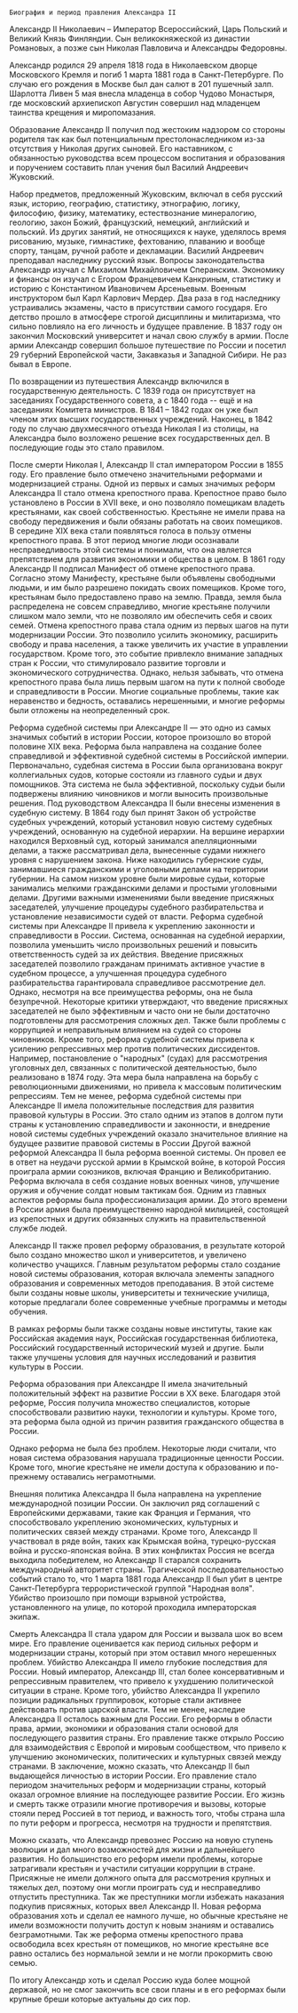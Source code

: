                                                                               Биография и период правления Александра II

Александр II Николаевич – Император Всероссийский, Царь Польский и Великий Князь Финляндии. Сын великокняжеской из династии Романовых, а позже сын Николая Павловича и Александры Федоровны. 

 Александр родился 29 апреля 1818 года в Николаевском дворце Московского Кремля и погиб 1 марта 1881 года в Санкт-Петербурге. По случаю его рождения в Москве был дан салют в 201 пушечный залп. Шарлотта Ливен 5 мая внесла младенца в собор Чудово Монастыря, где московский архиепископ Августин совершил над младенцем таинства крещения и миропомазания.

Образование Александр II получил под жестоким надзором со стороны родителя так как был потенциальным престолонаследником из-за отсутствия у Николая других сыновей. Его наставником, с обязанностью руководства всем процессом воспитания и образования и поручением составить план учения был Василий Андреевич Жуковский. 

Набор предметов, предложенный Жуковским, включал в себя русский язык, историю, географию, статистику, этнографию, логику, философию, физику, математику, естествознание минералогию, геологию, закон Божий, французский, немецкий, английский и польский. Из других занятий, не относящихся к науке, уделялось время рисованию, музыке, гимнастике, фехтованию, плаванию и вообще спорту, танцам, ручной работе и декламации. Василий Андреевич преподавал наследнику русский язык. Вопросы законодательства Александр изучал с Михаилом Михайловичем Сперанским. Экономику и финансы он изучал с Егором Францевичем Канкриным, статистику и историю с Константином Ивановичем Арсеньевым. Военным инструктором был Карл Карлович Мердер. Два раза в год наследнику устраивались экзамены, часто в присутствии самого государя.
Его детство прошло в атмосфере строгой дисциплины и милитаризма, что сильно повлияло на его личность и будущее правление.
В 1837 году он закончил Московский университет и начал свою службу в армии.
После армии Александр совершил большое путешествие по России и посетил 29 губерний Европейской части, Закавказья и Западной Сибири. Не раз бывал в Европе.  

По возвращении из путешествия Александр включился в государственную деятельность. С 1839 года он присутствует на заседаниях Государственного совета, а с 1840 года -- ещё и на заседаниях Комитета министров. В 1841 – 1842 годах он уже был членом этих высших государственных учреждений. Наконец, в 1842 году по случаю двухмесячного отъезда Николая I из столицы, на Александра было возложено решение всех государственных дел. В последующие годы это стало правилом.

После смерти Николая I, Александр II стал императором России в 1855 году. Его правление было отмечено значительными реформами и модернизацией страны.
Одной из первых и самых значимых реформ Александра II стало отмена крепостного права.
Крепостное право было установлено в России в XVII веке, и оно позволяло помещикам владеть крестьянами, как своей собственностью. Крестьяне не имели права на свободу передвижения и были обязаны работать на своих помещиков.
В середине XIX века стали появляться голоса в пользу отмены крепостного права. В этот период многие люди осознавали несправедливость этой системы и понимали, что она является препятствием для развития экономики и общества в целом.
В 1861 году Александр II подписал Манифест об отмене крепостного права. Согласно этому Манифесту, крестьяне были объявлены свободными людьми, и им было разрешено покидать своих помещиков. Кроме того, крестьянам было предоставлено право на землю. Правда, земля была распределена не совсем справедливо, многие крестьяне получили слишком мало земли, что не позволяло им обеспечить себя и своих семей.
Отмена крепостного права стала одним из первых шагов на пути модернизации России. Это позволило усилить экономику, расширить свободу и права населения, а также увеличить их участие в управлении государством. Кроме того, это событие привлекло внимание западных стран к России, что стимулировало развитие торговли и экономического сотрудничества.
Однако, нельзя забывать, что отмена крепостного права была лишь первым шагом на пути к полной свободе и справедливости в России. Многие социальные проблемы, такие как неравенство и бедность, оставались нерешенными, и многие реформы были отложены на неопределенный срок.

Реформа судебной системы при Александре II — это одно из самых значимых событий в истории России, которое произошло во второй половине XIX века. Реформа была направлена на создание более справедливой и эффективной судебной системы в Российской империи.
Первоначально, судебная система в России была организована вокруг коллегиальных судов, которые состояли из главного судьи и двух помощников. Эта система не была эффективной, поскольку судьи были подвержены влиянию чиновников и могли выносить произвольные решения.
Под руководством Александра II были внесены изменения в судебную систему. В 1864 году был принят Закон об устройстве судебных учреждений, который установил новую систему судебных учреждений, основанную на судебной иерархии.
На вершине иерархии находился Верховный суд, который занимался апелляционными делами, а также рассматривал дела, вынесенные судами нижнего уровня с нарушением закона. Ниже находились губернские суды, занимавшиеся гражданскими и уголовными делами на территории губернии. На самом низком уровне были мировые судьи, которые занимались мелкими гражданскими делами и простыми уголовными делами.
Другими важными изменениями были введение присяжных заседателей, улучшение процедуры судебного разбирательства и установление независимости судей от власти.
Реформа судебной системы при Александре II привела к укреплению законности и справедливости в России. Система, основанная на судебной иерархии, позволила уменьшить число произвольных решений и повысить ответственность судей за их действия. Введение присяжных заседателей позволило гражданам принимать активное участие в судебном процессе, а улучшенная процедура судебного разбирательства гарантировала справедливое рассмотрение дел.
Однако, несмотря на все преимущества реформы, она не была безупречной. Некоторые критики утверждают, что введение присяжных заседателей не было эффективным и часто они не были достаточно подготовлены для рассмотрения сложных дел. Также были проблемы с коррупцией и неправильным влиянием на судей со стороны чиновников.
Кроме того, реформа судебной системы привела к усилению репрессивных мер против политических диссидентов. Например, постановление о "народных" (судах) для рассмотрения уголовных дел, связанных с политической деятельностью, было реализовано в 1874 году. Эта мера была направлена на борьбу с революционными движениями, но привела к массовым политическим репрессиям.
Тем не менее, реформа судебной системы при Александре II имела положительные последствия для развития правовой культуры в России. Это стало одним из этапов в долгом пути страны к установлению справедливости и законности, и внедрение новой системы судебных учреждений оказало значительное влияние на будущее развитие правовой системы в России
Другой важной реформой Александра II была реформа военной системы. Он провел ее в ответ на неудачи русской армии в Крымской войне, в которой Россия проиграла армии союзников, включая Францию и Великобританию. Реформа включала в себя создание новых военных чинов, улучшение оружия и обучение солдат новым тактикам боя.
Одним из главных аспектов реформы была профессионализация армии. До этого времени в России армия была преимущественно народной милицией, состоящей из крепостных и других обязанных служить на правительственной службе людей.

Александр II также провел реформу образования, в результате которой было создано множество школ и университетов, и увеличено количество учащихся.
Главным результатом реформы стало создание новой системы образования, которая включала элементы западного образования и современных методов преподавания. В этой системе были созданы новые школы, университеты и технические училища, которые предлагали более современные учебные программы и методы обучения.

В рамках реформы были также созданы новые институты, такие как Российская академия наук, Российская государственная библиотека, Российский государственный исторический музей и другие. Были также улучшены условия для научных исследований и развития культуры в России.

Реформа образования при Александре II имела значительный положительный эффект на развитие России в XX веке. Благодаря этой реформе, Россия получила множество специалистов, которые способствовали развитию науки, технологии и культуры. Кроме того, эта реформа была одной из причин развития гражданского общества в России.

Однако реформа не была без проблем. Некоторые люди считали, что новая система образования нарушала традиционные ценности России. Кроме того, многие крестьяне не имели доступа к образованию и по-прежнему оставались неграмотными.

Внешняя политика Александра II была направлена на укрепление международной позиции России. Он заключил ряд соглашений с Европейскими державами, такие как Франция и Германия, что способствовало укреплению экономических, культурных и политических связей между странами.
Кроме того, Александр II участвовал в ряде войн, таких как Крымская война, турецко-русская война и русско-японская война. В этих конфликтах Россия не всегда выходила победителем, но Александр II старался сохранить международный авторитет страны.
Трагической последовательностью событий стало то, что 1 марта 1881 года Александр II был убит в центре Санкт-Петербурга террористической группой "Народная воля". Убийство произошло при помощи взрывной устройства, установленного на улице, по которой проходила императорская экипаж.

Смерть Александра II стала ударом для России и вызвала шок во всем мире. Его правление оценивается как период сильных реформ и модернизации страны, который при этом оставил много нерешенных проблем.
Убийство Александра II имело глубокие последствия для России. Новый император, Александр III, стал более консервативным и репрессивным правителем, что привело к ухудшению политической ситуации в стране. Кроме того, убийство Александра II укрепило позиции радикальных группировок, которые стали активнее действовать против царской власти.
Тем не менее, наследие Александра II осталось важным для России. Его реформы в области права, армии, экономики и образования стали основой для последующего развития страны. Его правление также открыло Россию для взаимодействия с Европой и мировым сообществом, что привело к улучшению экономических, политических и культурных связей между странами.
В заключение, можно сказать, что Александр II был выдающейся личностью в истории России. Его правление стало периодом значительных реформ и модернизации страны, который оказал огромное влияние на последующее развитие России. Его жизнь и смерть также отразили многие противоречия и вызовы, которые стояли перед Россией в тот период, и важность того, чтобы страна шла по пути реформ и прогресса, несмотря на трудности и препятствия.

Можно сказать, что Александр превознес Россию на новую ступень эволюции и дал много возможностей для жизни и дальнейшего развития. Но большинство его реформ имели проблемы, которые затрагивали крестьян и участили ситуации коррупции в стране. Присяжные не имели должного опыта для рассмотрения крупных и тяжелых дел, поэтому они могли проиграть суд и несправедливо отпустить преступника. Так же преступники могли избежать наказания подкупив присяжных, которых ввел Александр II. Новая реформа образования хоть и сделал ее намного лучше, но обычные крестьяне не имели возможности получить доступ к новым знаниям и оставались безграмотными. Так же реформа отмены крепостного права освободила всех крестьян от помещиков, но многие крестьяне все равно остались без нормальной земли и не могли прокормить свою семью.

По итогу Александр хоть и сделал Россию куда более мощной державой, но не смог закончить все свои планы и в его реформах были крупные бреши которые актуальны до сих пор.
